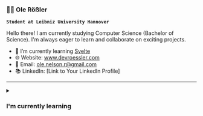 ### 👨‍💻 Ole Rößler
**`Student at Leibniz University Hannover`**

Hello there! I am currently studying Computer Science (Bachelor of Science). I'm always eager to learn and collaborate on exciting projects. 


- 🌱 I’m currently learning [Svelte](https://svelte.dev)
- 🌐 Website: www.devroessler.com
- 📧 Email: ole.nelson.r@gmail.com
- 📚 LinkedIn: [Link to Your LinkedIn Profile]


---
<details>
  <summary><h3>I'm currently learning</h3></summary>
  TODO
</details>



